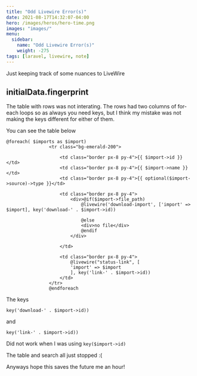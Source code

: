 ```yaml
---
title: "Odd Livewire Error(s)"
date: 2021-08-17T14:32:07-04:00
hero: /images/heros/hero-time.png
images: "images/"
menu:
  sidebar:
    name: "Odd Livewire Error(s)"
    weight: -275
tags: [laravel, livewire, note]
---
```


Just keeping track of some nuances to LiveWire

## initialData.fingerprint

The table with rows was not interating. The rows had two columns of for-each loops so
as always you need keys, but I think my mistake was not making the keys different
for either of them.

You can see the table below

```
@foreach( $imports as $import)
                <tr class="bg-emerald-200">

                    <td class="border px-8 py-4">{{ $import->id }}</td>
                    <td class="border px-8 py-4">{{ $import->name }}</td>
                    <td class="border px-8 py-4">{{ optional($import->source)->type }}</td>

                    <td class="border px-8 py-4">
                        <div>@if($import->file_path)
                            @livewire('download-import', ['import' => $import], key('download-' . $import->id))

                            @else
                            <div>no file</div>
                            @endif
                        </div>

                    </td>

                    <td class="border px-8 py-4">
                        @livewire("status-link", [
                        'import' => $import
                        ], key('link-' . $import->id))
                    </td>
                </tr>
                @endforeach
```

The keys

```
key('download-' . $import->id))
```

and

```
key('link-' . $import->id))
```

Did not work when I was using `key($import->id)`

The table and search all just stopped :(

Anyways hope this saves the future me an hour!
